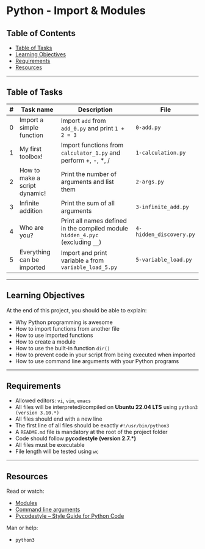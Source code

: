 # Python - Import & Modules

## Table of Contents
- [Table of Tasks](#table-of-tasks)
- [Learning Objectives](#learning-objectives)
- [Requirements](#requirements)
- [Resources](#resources)

---

## Table of Tasks

| # | Task name | Description | File |
|---|-----------|-------------|------|
| 0 | Import a simple function | Import `add` from `add_0.py` and print `1 + 2 = 3` | `0-add.py` |
| 1 | My first toolbox! | Import functions from `calculator_1.py` and perform +, -, *, / | `1-calculation.py` |
| 2 | How to make a script dynamic! | Print the number of arguments and list them | `2-args.py` |
| 3 | Infinite addition | Print the sum of all arguments | `3-infinite_add.py` |
| 4 | Who are you? | Print all names defined in the compiled module `hidden_4.pyc` (excluding `__`) | `4-hidden_discovery.py` |
| 5 | Everything can be imported | Import and print variable `a` from `variable_load_5.py` | `5-variable_load.py` |

---

## Learning Objectives
At the end of this project, you should be able to explain:
- Why Python programming is awesome  
- How to import functions from another file  
- How to use imported functions  
- How to create a module  
- How to use the built-in function `dir()`  
- How to prevent code in your script from being executed when imported  
- How to use command line arguments with your Python programs  

---

## Requirements
- Allowed editors: `vi`, `vim`, `emacs`  
- All files will be interpreted/compiled on **Ubuntu 22.04 LTS** using `python3 (version 3.10.*)`  
- All files should end with a new line  
- The first line of all files should be exactly `#!/usr/bin/python3`  
- A `README.md` file is mandatory at the root of the project folder  
- Code should follow **pycodestyle (version 2.7.\*)**  
- All files must be executable  
- File length will be tested using `wc`  

---

## Resources
Read or watch:
- [Modules](https://docs.python.org/3/tutorial/modules.html)  
- [Command line arguments](https://docs.python.org/3/tutorial/stdlib.html#command-line-arguments)  
- [Pycodestyle – Style Guide for Python Code](https://pypi.org/project/pycodestyle/)  

Man or help:
- `python3`